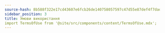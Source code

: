 ```yaml
---
source-hash: 8b588f322e17cd43607e6fcb26de140758057597c47d55e87def4f7dad4e6667
sidebar_position: 3
title: Умови використання
import TermsOfUse from '@site/src/components/content/TermsOfUse.mdx';
---
```


<TermsOfUse/>